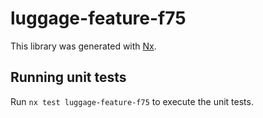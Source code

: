 # luggage-feature-f75

This library was generated with [Nx](https://nx.dev).

## Running unit tests

Run `nx test luggage-feature-f75` to execute the unit tests.
